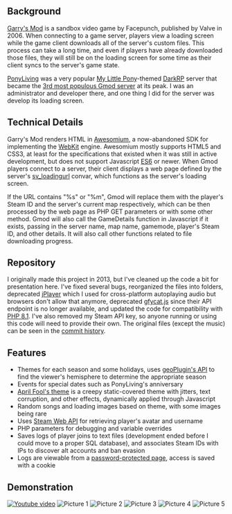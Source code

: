 ## Background
[Garry's Mod](https://en.wikipedia.org/wiki/Garry%27s_Mod) is a sandbox video game by Facepunch, published by Valve in 2006. When connecting to a game server, players view a loading screen while the game client downloads all of the server's custom files. This process can take a long time, and even if players have already downloaded those files, they will still be on the loading screen for some time as their client syncs to the server's game state.

[PonyLiving](https://web.archive.org/web/20150306034910/http://www.ponyliving.com/) was a very popular [My Little Pony](https://en.wikipedia.org/wiki/My_Little_Pony:_Friendship_Is_Magic_fandom)-themed [DarkRP](https://gmod.fandom.com/wiki/DarkRP) server that became the [3rd most populous Gmod server](https://web.archive.org/web/20141020170827/http://www.gametracker.com:80/server_info/74.91.126.74:27015/) at its peak. I was an administrator and developer there, and one thing I did for the server was develop its loading screen.

## Technical Details
Garry's Mod renders HTML in [Awesomium](https://web.archive.org/web/20170506160333/http://awesomium.com/), a now-abandoned SDK for implementing the [WebKit](https://en.wikipedia.org/wiki/WebKit) engine. Awesomium mostly supports HTML5 and CSS3, at least for the specifications that existed when it was still in active development, but does not support Javascript [ES6](https://www.w3schools.com/js/js_es6.asp) or newer. When Gmod players connect to a server, their client displays a web page defined by the server's [sv_loadingurl](https://wiki.facepunch.com/gmod/Loading_URL) convar, which functions as the server's loading screen.

If the URL contains "%s" or "%m", Gmod will replace them with the player's Steam ID and the server's current map respectively, which can be then processed by the web page as PHP GET parameters or with some other method. Gmod will also call the GameDetails function in Javascript if it exists, passing in the server name, map name, gamemode, player's Steam ID, and other details. It will also call other functions related to file downloading progress.

## Repository
I originally made this project in 2013, but I've cleaned up the code a bit for presentation here. I've fixed several bugs, reorganized the files into folders, deprecated [jPlayer](https://jplayer.org/) which I used for cross-platform autoplaying audio but browsers don't allow that anymore, deprecated [gfycat.js](https://github.com/gfycat/gfycat.js/) since their API endpoint is no longer available, and updated the code for compatibility with [PHP 8.1](https://www.php.net/releases/8.1/en.php). I've also removed my Steam API key, so anyone running or using this code will need to provide their own. The original files (except the music) can be seen in the [commit history](https://github.com/valeriedesumo/PonyLiving-Loading-Screen/commit/fb9e6a31cd043f969166ae09ba5cf6053f8938d6).

## Features
* Themes for each season and some holidays, uses [geoPlugin's API](https://www.geoplugin.com/) to find the viewer's hemisphere to determine the appropriate season
* Events for special dates such as PonyLiving's anniversary
* [April Fool's theme](js/effect_fools.js) is a creepy static-covered theme with jitters, text corruption, and other effects, dynamically applied through Javascript
* Random songs and loading images based on theme, with some images being rare
* Uses [Steam Web API](https://steamcommunity.com/dev) for retrieving player's avatar and username
* PHP parameters for debugging and variable overrides
* Saves logs of player joins to text files (development ended before I could move to a proper SQL database), and associates Steam IDs with IPs to discover alt accounts and ban evasion
* Logs are viewable from a [password-protected page](logs.php), access is saved with a cookie

## Demonstration
[![Youtube video](https://i.imgur.com/MPrlcED.png)](https://www.youtube.com/watch?v=GGaKxBg2GBs)
![Picture 1](https://i.imgur.com/ucBvFHu.png)
![Picture 2](https://i.imgur.com/W6udZAS.png)
![Picture 3](https://i.imgur.com/3JqXbC5.png)
![Picture 4](https://i.imgur.com/i3qGX6O.png)
![Picture 5](https://i.imgur.com/b3FmcGW.png)
